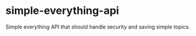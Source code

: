 # simple-everything-api
Simple everything API that should handle security and saving simple topics.
